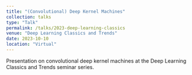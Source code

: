 ```yaml
---
title: "(Convolutional) Deep Kernel Machines"
collection: talks
type: "Talk"
permalink: /talks/2023-deep-learning-classics
venue: "Deep Learning Classics and Trends"
date: 2023-10-10
location: "Virtual"
---
```


Presentation on convolutional deep kernel machines at the Deep Learning Classics and Trends seminar series. 
